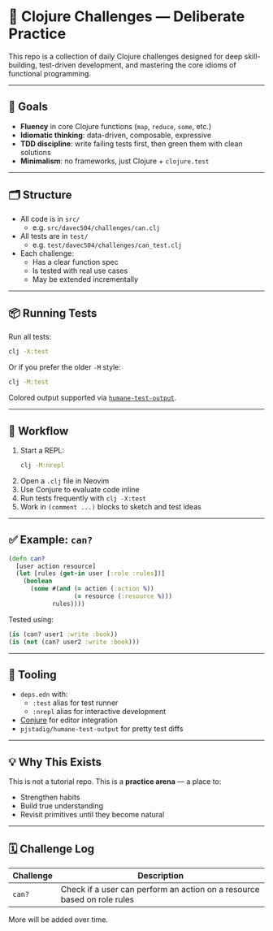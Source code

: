# 🧠 Clojure Challenges — Deliberate Practice

This repo is a collection of daily Clojure challenges designed for deep skill-building, test-driven development, and mastering the core idioms of functional programming.

---

## 🚀 Goals

- **Fluency** in core Clojure functions (`map`, `reduce`, `some`, etc.)
- **Idiomatic thinking**: data-driven, composable, expressive
- **TDD discipline**: write failing tests first, then green them with clean solutions
- **Minimalism**: no frameworks, just Clojure + `clojure.test`

---

## 🗂️ Structure

- All code is in `src/`
  - e.g. `src/davec504/challenges/can.clj`
- All tests are in `test/`
  - e.g. `test/davec504/challenges/can_test.clj`
- Each challenge:
  - Has a clear function spec
  - Is tested with real use cases
  - May be extended incrementally

---

## 📦 Running Tests

Run all tests:

```bash
clj -X:test
```

Or if you prefer the older `-M` style:

```bash
clj -M:test
```

Colored output supported via [`humane-test-output`](https://github.com/pjstadig/humane-test-output).

---

## 🔁 Workflow

1. Start a REPL:
   ```bash
   clj -M:nrepl
   ```
2. Open a `.clj` file in Neovim
3. Use Conjure to evaluate code inline
4. Run tests frequently with `clj -X:test`
5. Work in `(comment ...)` blocks to sketch and test ideas

---

## ✅ Example: `can?`

```clojure
(defn can?
  [user action resource]
  (let [rules (get-in user [:role :rules])]
    (boolean
      (some #(and (= action (:action %))
                  (= resource (:resource %)))
            rules))))
```

Tested using:

```clojure
(is (can? user1 :write :book))
(is (not (can? user2 :write :book)))
```

---

## 🧰 Tooling

- `deps.edn` with:
  - `:test` alias for test runner
  - `:nrepl` alias for interactive development
- [Conjure](https://github.com/Olical/conjure) for editor integration
- `pjstadig/humane-test-output` for pretty test diffs

---

## 💡 Why This Exists

This is not a tutorial repo. This is a **practice arena** — a place to:

- Strengthen habits
- Build true understanding
- Revisit primitives until they become natural

---

## 🗓️ Challenge Log

| Challenge | Description |
|----------|-------------|
| `can?` | Check if a user can perform an action on a resource based on role rules |

More will be added over time.

